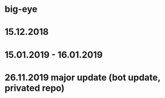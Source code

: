 # big-eye
# 15.12.2018
# 15.01.2019 - 16.01.2019
# 26.11.2019 major update (bot update, privated repo)
